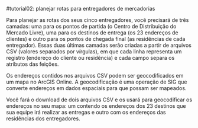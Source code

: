 #tutorial02: planejar rotas para entregadores de mercadorias

Para planejar as rotas dos seus cinco entregadores, você precisará de três camadas: uma para os pontos de partida (o Centro de Distribuição do Mercado Livre), uma para os destinos de entrega (os 23 endereços de clientes) e outro para os pontos de chegada final (as residências de cada entregador). Essas duas últimas camadas serão criadas a partir de arquivos CSV (valores separados por vírgulas), em que cada linha representa um registro (endereço do cliente ou residência) e cada campo separa os atributos das feições.

Os endereços contidos nos arquivos CSV podem ser geocodificados em um mapa no ArcGIS Online. A geocodificação é uma operação de SIG que converte endereços em dados espaciais para que possam ser mapeados.

Você fará o download de dois arquivos CSV e os usará para geocodificar os endereços no seu mapa: um contendo os endereços dos 23 destinos que sua equipe irá realizar as entregas e outro com os endereços das residências dos entregadores.
